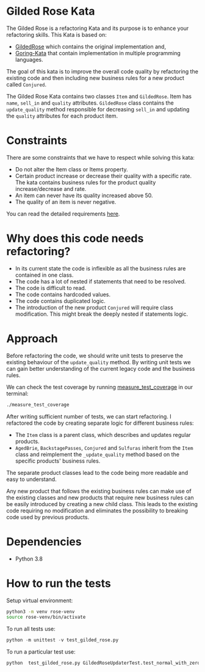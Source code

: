 # Gilded Rose Kata

The Gilded Rose is a refactoring Kata and its purpose is to enhance your refactoring skills.
This Kata is based on: 
* [GildedRose](https://github.com/NotMyself/GildedRose) which contains the original implementation and,
* [Goring-Kata](https://github.com/emilybache/GildedRose-Refactoring-Kata) that contain implementation in multiple programming languages.

The goal of this kata is to improve the overall code quality by refactoring the existing code and then including new business rules for a new product called
`Conjured`.

The Gilded Rose Kata contains two classes `Item` and `GildedRose`. Item has `name`, `sell_in` and `quality` attributes. 
`GildedRose` class contains the `update_quality` method responsible for decreasing `sell_in` and updating the `quality` attributes for each product item.

# Constraints

There are some constraints that we have to respect while solving this kata:

* Do not alter the Item class or Items property.
* Certain product increase or decrease their quality with a specific rate. The kata contains business rules for the product quality increase/decrease and rate.
* An item can never have its quality increased above 50.
* The quality of an item is never negative.

You can read the detailed requirements [here](requirements.md).

# Why does this code needs refactoring?

* In its current state the code is inflexible as all the business rules are contained in one class.
* The code has a lot of nested if statements that need to be resolved.
* The code is difficult to read.
* The code contains hardcoded values.
* The code contains duplicated logic.
* The introduction of the new product `Conjured` will require class modification. This might break the deeply nested if statements logic.

# Approach

Before refactoring the code, we should write unit tests to preserve the existing behaviour of the `update_quality` method.
By writing unit tests we can gain better understanding of the current legacy code and the business rules.

We can check the test coverage by running [measure_test_coverage](measure_test_coverage.sh) in our terminal:

```bash
./measure_test_coverage
```

After writing sufficient number of tests, we can start refactoring.
I refactored the code by creating separate logic for different business rules:

* The `Item` class is a parent class, which describes and updates regular products.
* `AgedBrie`, `BackstagePasses`, `Conjured` and `Sulfuras` inherit from the `Item` class and reimplement the `_update_quality` method
based on the specific products' business rules.

The separate product classes lead to the code being more readable and easy to understand.

Any new product that follows the existing business rules can make use of the existing classes and new 
products that require new business rules can be easily introduced by creating a new child class. 
This leads to the existing code requiring no modification and eliminates the possibility to breaking code used by previous products.


# Dependencies

* Python 3.8

# How to run the tests

Setup virtual environment:

```bash
python3 -m venv rose-venv
source rose-venv/bin/activate
```

To run all tests use:

```python
python -m unittest -v test_gilded_rose.py
```

To run a particular test use:

```python
python  test_gilded_rose.py GildedRoseUpdaterTest.test_normal_with_zero_quality
```